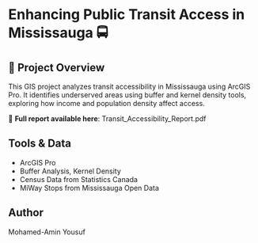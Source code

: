 # Enhancing Public Transit Access in Mississauga 🚍

## 📍 Project Overview
This GIS project analyzes transit accessibility in Mississauga using ArcGIS Pro. It identifies underserved areas using buffer and kernel density tools, exploring how income and population density affect access.

📄 **Full report available here**: Transit_Accessibility_Report.pdf

## Tools & Data
- ArcGIS Pro
- Buffer Analysis, Kernel Density
- Census Data from Statistics Canada
- MiWay Stops from Mississauga Open Data

## Author
Mohamed-Amin Yousuf  
